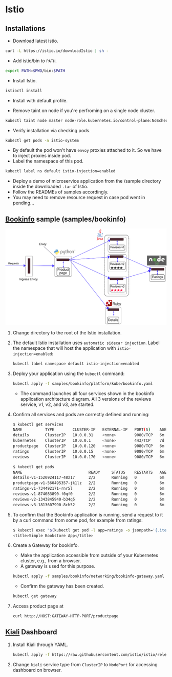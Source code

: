 # Istio

## Installations

- Download latest istio.

```bash
curl -L https://istio.io/downloadIstio | sh -
```

- Add istio/bin to `PATH`.

```bash
export PATH=$PWD/bin:$PATH
```

- Install Istio.

```bash
istioctl install
```

- Install with default profile.

- Remove taint on node if you're perfroming on a single node cluster.

```bash
kubectl taint node master node-role.kubernetes.io/control-plane:NoSchedule-
```

- Verify installation via checking pods.

```bash
kubectl get pods -n istio-system
```

- By default the pod won't have `envoy` proxies attached to it. So we have to inject proxies inside pod.
- Label the namespace of this pod.

```bash
kubectl label ns default istio-injection=enabled
```

- Deploy a demo of microservice application from the /sample directory inside the downloaded `.tar` of Istio.
- Follow the READMEs of samples accordingly.
- You may need to remove resource request in case pod went in pending...

## [Bookinfo](https://istio.io/latest/docs/examples/bookinfo/) sample (samples/bookinfo)

![BookInfo Architecture](/Kubernetes/istio/Bookinfo-architecture.svg)

1. Change directory to the root of the Istio installation.

2. The default Istio installation uses `automatic sidecar injection`. Label the namespace that will host the application with `istio-injection=enabled`:

    ```bash
    kubectl label namespace default istio-injection=enabled
    ```

3. Deploy your application using the `kubectl` command:

    ```bash
    kubectl apply -f samples/bookinfo/platform/kube/bookinfo.yaml
    ```

    - The command launches all four services shown in the bookinfo application architecture diagram. All 3 versions of the reviews service, v1, v2, and v3, are started.

4. Confirm all services and pods are correctly defined and running:

    ```bash
    $ kubectl get services
    NAME          TYPE        CLUSTER-IP   EXTERNAL-IP   PORT(S)    AGE
    details       ClusterIP   10.0.0.31    <none>        9080/TCP   6m
    kubernetes    ClusterIP   10.0.0.1     <none>        443/TCP    7d
    productpage   ClusterIP   10.0.0.120   <none>        9080/TCP   6m
    ratings       ClusterIP   10.0.0.15    <none>        9080/TCP   6m
    reviews       ClusterIP   10.0.0.170   <none>        9080/TCP   6m
    ```

    ```bash
    $ kubectl get pods
    NAME                             READY     STATUS    RESTARTS   AGE
    details-v1-1520924117-48z17      2/2       Running   0          6m
    productpage-v1-560495357-jk1lz   2/2       Running   0          6m
    ratings-v1-734492171-rnr5l       2/2       Running   0          6m
    reviews-v1-874083890-f0qf0       2/2       Running   0          6m
    reviews-v2-1343845940-b34q5      2/2       Running   0          6m
    reviews-v3-1813607990-8ch52      2/2       Running   0          6m
    ```

5. To confirm that the Bookinfo application is running, send a request to it by a curl command from some pod, for example from ratings:

    ```bash
    $ kubectl exec "$(kubectl get pod -l app=ratings -o jsonpath='{.items[0].metadata.name}')" -c ratings -- curl -sS productpage:9080/productpage | grep -o "<title>.*</title>"
    <title>Simple Bookstore App</title>
    ```

6. Create a Gateway for bookinfo.

    - Make the application accessible from outside of your Kubernetes cluster, e.g., from a browser.
    - A gateway is used for this purpose.

    ```bash
    kubectl apply -f samples/bookinfo/networking/bookinfo-gateway.yaml
    ```

    - Confirm the gateway has been created.

    ```bash
    kubectl get gateway
    ```

7. Access product page at

    ```bash
    curl http://HOST:GATEWAY-HTTP-PORT/productpage
    ```

## [Kiali](https://istio.io/latest/docs/ops/integrations/kiali/) Dashboard

1. Install Kiali through YAML.

    ```bash
    kubectl apply -f https://raw.githubusercontent.com/istio/istio/release-1.26/samples/addons/kiali.yaml
    ```

2. Change `kiali` service type from `ClusterIP` to `NodePort` for accessing dashboard on browser.

